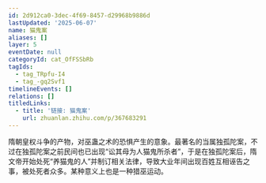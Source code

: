 ```yaml
---
id: 2d912ca0-3dec-4f69-8457-d29968b9886d
lastUpdated: '2025-06-07'
name: 猫鬼案
aliases: []
layer: 5
eventDate: null
categoryId: cat_OfFSSbRb
tagIds:
  - tag_TRpfu-I4
  - tag_-gq2Svf1
timelineEvents: []
relations: []
titledLinks:
  - title: '链接: 猫鬼案'
    url: zhuanlan.zhihu.com/p/367683291
---
```

隋朝皇权斗争的产物，对巫蛊之术的恐惧产生的意象。最著名的当属独孤陀案，不过在独孤陀案之前民间也已出现“讼其母为人猫鬼所杀者”，于是在独孤陀案后，隋文帝开始处死“养猫鬼的人”并制订相关法律，导致大业年间出现百姓互相诬告之事，被处死者众多。某种意义上也是一种猎巫运动。
